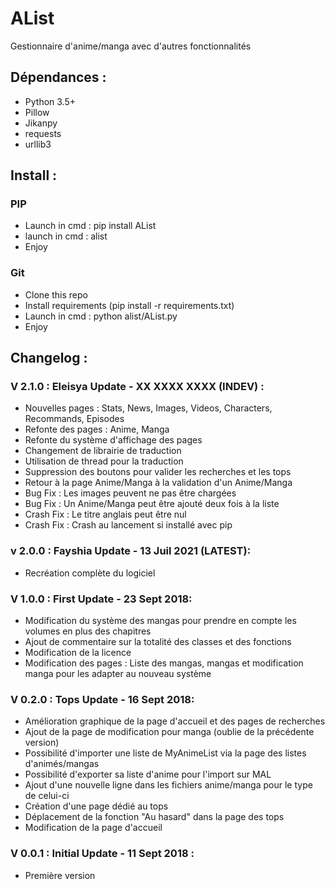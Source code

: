 # AList
Gestionnaire d'anime/manga avec d'autres fonctionnalités

## Dépendances :
- Python 3.5+
- Pillow 
- Jikanpy
- requests
- urllib3

## Install :

### PIP

- Launch in cmd : pip install AList
- launch in cmd : alist
- Enjoy

### Git

- Clone this repo
- Install requirements (pip install -r requirements.txt)
- Launch in cmd : python alist/AList.py
- Enjoy

## Changelog : 

### V 2.1.0 : Eleisya Update - XX XXXX XXXX (INDEV) :
- Nouvelles pages : Stats, News, Images, Videos, Characters, Recommands, Episodes
- Refonte des pages : Anime, Manga
- Refonte du système d'affichage des pages
- Changement de librairie de traduction
- Utilisation de thread pour la traduction
- Suppression des boutons pour valider les recherches et les tops
- Retour à la page Anime/Manga à la validation d'un Anime/Manga
- Bug Fix : Les images peuvent ne pas être chargées
- Bug Fix : Un Anime/Manga peut être ajouté deux fois à la liste
- Crash Fix : Le titre anglais peut être nul
- Crash Fix : Crash au lancement si installé avec pip

### v 2.0.0 : Fayshia Update - 13 Juil 2021 (LATEST):
- Recréation complète du logiciel

### V 1.0.0 : First Update - 23 Sept 2018:
- Modification du système des mangas pour prendre en compte les volumes en plus des chapitres
- Ajout de commentaire sur la totalité des classes et des fonctions
- Modification de la licence
- Modification des pages : Liste des mangas, mangas et modification manga pour les adapter au nouveau système

### V 0.2.0 : Tops Update - 16 Sept 2018:
- Amélioration graphique de la page d'accueil et des pages de recherches
- Ajout de la page de modification pour manga (oublie de la précédente version)
- Possibilité d'importer une liste de MyAnimeList via la page des listes d'animés/mangas
- Possibilité d'exporter sa liste d'anime pour l'import sur MAL
- Ajout d'une nouvelle ligne dans les fichiers anime/manga pour le type de celui-ci
- Création d'une page dédié au tops
- Déplacement de la fonction "Au hasard" dans la page des tops
- Modification de la page d'accueil

### V 0.0.1 : Initial Update - 11 Sept 2018 :
- Première version
